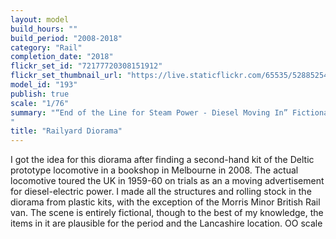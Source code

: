 ```yaml
---
layout: model
build_hours: ""
build_period: "2008-2018"
category: "Rail"
completion_date: "2018"
flickr_set_id: "72177720308151912"
flickr_set_thumbnail_url: "https://live.staticflickr.com/65535/52885254614_368aa68ca6_m.jpg"
model_id: "193"
publish: true
scale: "1/76"
summary: "“End of the Line for Steam Power - Diesel Moving In” Fictional Railyard Scene, Lancashire, England, 1959-1960
"
title: "Railyard Diorama"
---
```


I got the idea for this diorama after finding a second-hand kit of the Deltic prototype locomotive in a bookshop in Melbourne in 2008. The actual locomotive toured the UK in 1959-60 on trials as an a moving advertisement for diesel-electric power. I made all the structures and rolling stock in the diorama from plastic kits, with the exception of the Morris Minor British Rail van. The scene is entirely fictional, though to the best of my knowledge, the items in it are plausible for the period and the Lancashire location. OO scale
